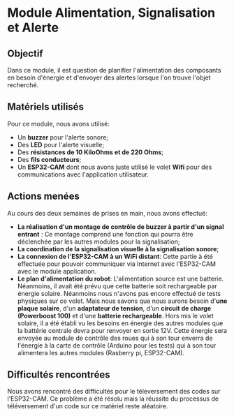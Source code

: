 # Module Alimentation, Signalisation et Alerte

## Objectif
Dans ce module, il est question de planifier l'alimentation des composants en besoin d'énergie et d'envoyer des alertes lorsque l'on trouve l'objet recherché.

## Matériels utilisés
Pour ce module, nous avons utilisé:
-   Un **buzzer** pour l'alerte sonore;
-   Des **LED** pour l'alerte visuelle;
-   Des **résistances de 10 KiloOhms et de 220 Ohms**;
-   Des **fils conducteurs**;
-   Un **ESP32-CAM** dont nous avons juste utilisé le volet **Wifi** pour des communications avec l'application utilisateur.

##  Actions menées
Au cours des deux semaines de prises en main, nous avons effectué:
-   **La réalisation d'un montage de contrôle de buzzer à partir d'un signal entrant** : Ce montage comprend une fonction qui pourra être déclenchée par les autres modules pour la signalisation;
-   **La coordination de la signalisation visuelle à la signalisation sonore**;
-   **La connexion de l'ESP32-CAM à un WiFi distant**: Cette partie à été effectuée pour pouvoir communiquer via Internet avec l'ESP32-CAM avec le module application.
-   **Le plan d'alimentation du robot**: L'alimentation source est une batterie. Néanmoins, il avait été prévu que cette batterie soit rechargeable par énergie solaire. Néanmoins nous n'avons pas encore effectué de tests physiques sur ce volet. Mais nous savons que nous aurons besoin d'**une plaque solaire**, d'un **adaptateur de tension**, d'un **circuit de charge (Powerboost 100)** et d'une **batterie rechargeable**.
Hors mis le volet solaire, il a été établi vu les besoins en énergie des autres modules que la battérie centrale devra pour renvoyer en sortie 12V. Cette énergie sera envoyée au module de contrôle des roues qui à son tour enverra de l'énergie à la carte de contrôle (Arduino pour les tests) qui à son tour alimentera les autres modules (Rasberry pi, ESP32-CAM). 

## Difficultés rencontrées
Nous avons rencontré des difficultés pour le téleversement des codes sur l'ESP32-CAM. Ce problème a été résolu mais la réussite du processus de téléversement d'un code sur ce matériel reste aléatoire.